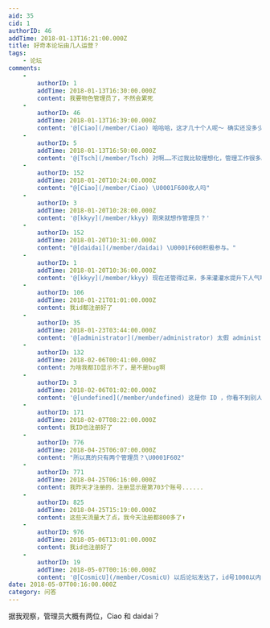 ```yaml
---
aid: 35
cid: 1
authorID: 46
addTime: 2018-01-13T16:21:00.000Z
title: 好奇本论坛由几人运营？
tags:
    - 论坛
comments:
    -
        authorID: 1
        addTime: 2018-01-13T16:30:00.000Z
        content: 我要物色管理员了，不然会累死
    -
        authorID: 46
        addTime: 2018-01-13T16:39:00.000Z
        content: '@[Ciao](/member/Ciao) 哈哈哈，这才几十个人呢～ 确实还没多少人啊，你们是只在V站上推广了吗？'
    -
        authorID: 5
        addTime: 2018-01-13T16:50:00.000Z
        content: '@[Tsch](/member/Tsch) 对啊……不过我比较理想化，管理工作很多。'
    -
        authorID: 152
        addTime: 2018-01-20T10:24:00.000Z
        content: "@[Ciao](/member/Ciao) \U0001F600收人吗"
    -
        authorID: 3
        addTime: 2018-01-20T10:28:00.000Z
        content: '@[kkyy](/member/kkyy) 刚来就想作管理员？'
    -
        authorID: 152
        addTime: 2018-01-20T10:31:00.000Z
        content: "@[daidai](/member/daidai) \U0001F600积极参与。"
    -
        authorID: 1
        addTime: 2018-01-20T10:36:00.000Z
        content: '@[kkyy](/member/kkyy) 现在还管得过来，多来灌灌水提升下人气啊'
    -
        authorID: 106
        addTime: 2018-01-21T01:01:00.000Z
        content: 我id都注册好了
    -
        authorID: 35
        addTime: 2018-01-23T03:44:00.000Z
        content: '@[administrator](/member/administrator) 太假 administrator'
    -
        authorID: 132
        addTime: 2018-02-06T00:41:00.000Z
        content: 为啥我都ID显示不了，是不是bug啊
    -
        authorID: 3
        addTime: 2018-02-06T01:02:00.000Z
        content: '@[undefined](/member/undefined) 这是你 ID ，你看不到别人 ID 吗？'
    -
        authorID: 171
        addTime: 2018-02-07T08:22:00.000Z
        content: 我ID也注册好了
    -
        authorID: 776
        addTime: 2018-04-25T06:07:00.000Z
        content: "所以真的只有两个管理员？\U0001F602"
    -
        authorID: 771
        addTime: 2018-04-25T06:16:00.000Z
        content: 我昨天才注册的，注册显示是第703个账号......
    -
        authorID: 825
        addTime: 2018-04-25T15:19:00.000Z
        content: 这些天流量大了点，我今天注册都800多了⬆️
    -
        authorID: 976
        addTime: 2018-05-06T13:01:00.000Z
        content: 我id也注册好了
    -
        authorID: 19
        addTime: 2018-05-07T00:16:00.000Z
        content: '@[CosmicU](/member/CosmicU) 以后论坛发达了，id号1000以内的都发福利。。。:D'
date: 2018-05-07T00:16:00.000Z
category: 问答
---
```


据我观察，管理员大概有两位，Ciao 和 daidai？
